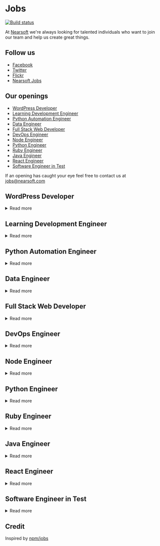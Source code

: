 # Jobs

[![Build status](https://img.shields.io/travis/Nearsoft/jobs.svg)](https://travis-ci.org/Nearsoft/jobs)

At [Nearsoft](https://nearsoft.com) we're always looking for talented individuals who want to join our team and help us create great things.

## Follow us

* [Facebook](https://www.facebook.com/NearsoftInc)
* [Twitter](https://twitter.com/nearsoft)
* [Flickr](https://www.flickr.com/photos/nearsoft)
* [Nearsoft Jobs](http://nearsoftjobs.com)

## Our openings

<!-- yaspeller ignore:start -->

* [WordPress Developer](#wordpress-developer)
* [Learning Development Engineer](#learning-development-engineer)
* [Python Automation Engineer](#python-automation-engineer)
* [Data Engineer](#data-engineer)
* [Full Stack Web Developer](#full-stack-web-developer)
* [DevOps Engineer](#devops-engineer)
* [Node Engineer](#node-engineer)
* [Python Engineer](#python-engineer)
* [Ruby Engineer](#ruby-engineer)
* [Java Engineer](#java-engineer)
* [React Engineer](#react-engineer)
* [Software Engineer in Test](#software-engineer-in-test)


<!-- yaspeller ignore:end -->

If an opening has caught your eye feel free to contact us at jobs@nearsoft.com



## WordPress Developer

<details><summary>Read more</summary>
  
We are seeking a candidate with experience in JavaScript, CSS and responsive UI.
The ideal WordPress candidate would have hands-on experience with the WordPress REST API and Advanced Custom Fields (ACF).
  
 </details>
    
    
## Learning Development Engineer 

<details><summary>Read more</summary>
  
### Your responsibilities:

* Research, write, update and create scalable resources, help articles and guides related to online teaching and learning
Analyze data related to pedagogical L&D needs and support services
* Create training programs for face to face and online Teaching and Learning workshops
* Support impact evaluation and measurement processes for L&D
* Build up dev teams from the academy. Work with a client for a couple of months, and then leave a functional team 
* You’ll support us on the development of our junior developers to make progress each week and help them excel in their role and be on the way to become senior developers

### Your skills:

* 5+ years experience building software using multiple tech stacks
* A Passion for education or mentoring
* Proven research skills, excellent analytical skills
* Superior writing skills
* Ability to work independently and deliver results with clear deadlines
* Quick to learn new technologies, methods and work styles
* Shows Interest in learning more about teaching and learning online
* Background in online learning is an advantage

  </details>
 
    
## Python Automation Engineer 

<details><summary>Read more</summary>
  
  * 3-5 years experience in Software Quality with strong demonstrable automation skills in Selenium, Python, PHP or a scripting language used for test regression
* Ability to not only automation but manually test and apply manual tests to regression scripts quickly and seamlessly to sprint tasks
* Junior/Mid-level Agile experience working with onsite and offsite teams within an Agile Development Life Cycle
* Experience leading a small, agile quality team across multiple teams and sprints
* Believe in working with other SCRUM teams and context switching when the team and business needs call for the help.

</details>


## Data Engineer 

<details><summary>Read more</summary>

We looking for a Data Engineer experienced in Python, AWS and Data Integration technologies. 
The CTI Data Engineering team is responsible for designing and developing the Enterprise Data Platform including a Serverless Data Lake and Data Warehouse, core application pipelines, reporting solutions, machine learning and predictive analytics. If you are a critical thinker with a solid track record of developing data solutions and solving complex problems, we want you to join our team! You will play a vital role in designing and developing our next generation datapipelines and data platform. Join the team and prototype new internal and external data product ideas and concepts!

### Responsibilities

* Build and maintain multiple data pipelines to ingest new data sources (APIs, Files, Streaming, Databases, Email, etc.) and support products used by both external users and internal teams
* Optimize infrastructure and pipelines by building DataOps tools to evaluate and automatically monitor data quality, auto-scale serverless infrastructure, and develop data driven pipelines
* Work with our data science and product management teams to design, rapidly prototype, and productize new internal and external data product ideas and capabilities
* Work with the data engineering team to migrate and enhance our existing Pentaho-based ETL pipeline to a new Python-based system and develop a serverlesscloud data lake to augment our existing Snowflake Data Warehouse
* Conquer complex problems by finding new ways to solve with simple, efficient approaches with focus on reliability, scalability, quality and cost of our platforms
* Build processes supporting data transformation, data structures metadata, and workload management
* Collaborate with the team to perform root cause analysis and audit internal and external data and processes to help answer specific business questions

### REQUIREMENTS

* 5+ years of professional data engineering experience
* Strong SQL and Python skills including knowledge of Python libraries / frameworks
* Comfortable working directly with data analytics to bridge business requirements with data engineering
* Experience with AWS tools including EMR/Athena, S3, Kinesis, API Gateway, LAMBDA, Athena, etc.
* Excellent troubleshooting and problem-solving skills
* Experience with workflow management tools (Airflow, Oozie, Azkaban, Luigi, etc.)
* Ability to operate in an agile, entrepreneurial start-up environment, and prioritize
* Excellent communication and teamwork, and a passion to learn
* Experience with Data Integration Technologies (Pentaho, Talend, Informatica, Glue, etc.)
* Experience with Snowflake, Redshift or other MPP databases is a plus
* Familiarity with distributed computing platforms (e.g. Hadoop, Spark, Storm)

</details>


## Full Stack Web Developer

<details><summary>Read more</summary>

The right individual for this role will be a passionate, motivated, and energetic developer who takes initiative, enjoys finding solutions to a varying number of challenges, and takes pride in their work.

### Essential Duties:

* Write code for both front-end and back-end that is reusable, maintainable and extensible.
* Develop intuitive, user-friendly, visually appealing front-end interfaces
* Implement server side logic to integrate with client side elements
* Optimize applications for security, performance, speed and operation on various devices
* Collaborate with other team members
* Design, implement, and maintain data storage solutions while ensuring data integrity and security
* Maintain existing web applications and fix bugs

### Other Duties: 

* Handle multiple tasks simultaneously.
* Participate in proactive team efforts to achieve departmental and company goals.  
* Comply with all safety policies, practices and procedures.
* Report any potential or actual violations of such policies, practices and procedures to Supervisor. 
* Perform other duties as assigned by Management.

### Technical Requirements:

* Proficient understanding and experience with building both front-end and back-end using ASP.Net Core and React and Redux JS
* Experience building Enterprise web applications with extensive exposure to SDLC processes including architecture, design, coding, testing, deployment and support
* Experience to SQL server 2016, creating queries, stored procedures, Views, and database functions
* Develop and implement projects in with MS development stack using SOAP, JSON, C#.Net, ASP.Net Core, ADO.Net, Web API, Entity Framework
* Experience with Javascript, HTML 5, CSS3, Node.Js, Webpack, Babel.
* Experience with Azure DevOps and continuous integration

### Knowledge, Skills, Abilities and Experience:

* 5+ years of database work in MS SQL
* 5+ years of programming in C# 
* 4+ years of ASP.NET and modern front end framework.
* 5+ years Object Oriented design concepts 
* Enjoy a smaller environment, and be able to work under deadline. 
* Strong interpersonal skills, mature judgment to interact effectively with a broad spectrum of people, both individually and in groups.
* Mortgage & Encompass Background is a Plus (Optional)
* Azure Ad OIDC and Azure SQL is a Plus

</details>

## DevOps Engineer

<details><summary>Read more</summary>

### Requirements

* Enterprise public cloud experience such as AWS, Google, MS Azure, etc.
* Experience writing automation scripts such as Python, Bash, Ruby, Powershell etc.
* Experience working with and coding automated configuration and infrastructure deployment management tools such as Puppet, Chef, Salt, Ansible etc.
* Experience implementing systems and application performance monitoring tools (AppDynamics, New Relic, Sensu, Zenoss, Nagios, etc.); Emphasis on developing custom systems and application monitors
* Hands-on experience with operating system administration and tuning including Linux/Unix and/or Microsoft Operating Systems is required
* Hands-on experience implementing centralized log aggregation and search frameworks such as Splunk, ELK, etc.
* Experience with source control management and how they are used in delivery (Git/TFS/CVS) and conforming to Development organization's SDLC standards
* Strong technical and troubleshooting skills to evaluate, recommend and support new technology as it relates to Web-based applications
* Comfort with facilitating collaboration, open communication and reaching across functional borders
* Prior deployment experience working with software development life-cycle and methodology are strongly desired
* Must be a self-starter and motivated to work with people to get the task accomplished, sometimes with minimal supervision
* High level of customer responsiveness, excellent documentation and communication skills and attention to detail

### Preferences

* Minimum 2 years experience configuration and maintaining network and system security: firewalls (including WAF), security logs and audits, proxies, DMZ
* Minimum 2 years experience with networking principles: routing, naming services, port-mapping, protocols, network address translation, DHCP, IP chaining, etc.
* Experience installing, configuring, and tuning application messaging technologies such as ActiveMQ, JMS, RabbitMQ etc.
* Experience with Software Development tracking and collaboration tools (Atlassian Suite etc.)
* Experience with basic database administration: installation, emergency recovery, creating accounts, tuning SQL queries, indexing

</details>


## Node Engineer

<details><summary>Read more</summary>

We are looking for a Software Engineer with experience in delivering Ad tech, Mar tech, and editorial content solutions. As a Software Engineer on the engineering team, you will be working with the engineering, product, data, and analytics teams to design and build modern performance-based marketing systems natively in the cloud.

### Responsibilities

* Collaborate with product; tech teams to design, document and develop solutions
* Deliver quality software on time and to spec
* Participate in peer review process
* Collaborate optimize our tools and process with collaboration

### Requirements

* Command of NodeJS, PHP, Python and comfort working in other languages
* Working knowledge of docker and or other containerization services
* Solid understanding of SQL fundamentals
* Comfortable writing unit tests
* Excellent written and verbal communication skills with an emphasis on collaboration

### Nice to have

* Symfony Framework
* AWS
* Terraform and or CloudFormation
* React.js

</details>


## Python Engineer

<details><summary>Read more</summary>


We are looking for a great communicator and outstanding team player!

* 5+ years developing complex software in multiple languages
* 3 + years using Python and/or JavaScript or proven experience learning new languages incredibly quickly
* C.S./CIS/Systems Mentality
* A deep understanding about request life cycles, system architecture, and user behavior
* Strong understanding of software design fundamentals
* MySQL/PostgreSQL/RDBMS experience. (Just using ORMs doesn't count)
* Someone fun, interesting, and likes to build and hack. Not just software!
* Nice to haves: React.js, Django, NoSQL, Mobile Development or DevOps Experience

</details>


## Ruby Engineer

<details><summary>Read more</summary>



We are looking for an individual who has a deep knowledge of the Ruby on Rails and JavaScript frameworks, has developed scalable Back End services and an agile approach to problem solving.

### You have

* 2+ Years of Ruby on Rails Development and 2+ years developing software in a commercial environment
* Solid experience in building high-performance, reliable and scalable services
* Experience with Ajax based user interfaces
* Experience with our current technology stack is a bonus: Ruby on Rails, React, Git, PostgreSQL
* Shipping/transportation industry experience is a bonus

In addition we want the usual skill set: efficient, organized and follows through on commitments.
You’re intelligent, have great analytical skills and pay attention to detail.
In addition, you’re calm under pressure, have a great work ethic and communicate well.

</details>


## Java Engineer

<details><summary>Read more</summary>



### Required

* Java Core
* JavaEE
* Spring and Spring Boot
* Microservices
* T-SQL and Stored Procedures
* RabbitMQ
* Web Services REST
* JSP
* JavaScript

### Nice to have

* Thrift
* Kafka
* AWS
* Spring Cloud
* Docker
* TypeScript / AngularJS

</details>


## React Engineer

<details><summary>Read more</summary>


### Required Skills

* 5+ years of Software development experience
* 2+ years of React.js development
* Strong experience with modern and vanilla JavaScript techniques including React.js, Redux, and ES6/ES7 features
* Familiarity connecting to Microservices, REST APIs, GraphQL APIs, and other database-driven web applications
* Experience with third-party libraries and APIs
* Modern web security methodologies & familiarity with both relational databases and non-relational databases (NoSQL, Elastic Search, Time Based DB)
* Asynchronous programming including Promises, async/await, and ES7 generators, along with state management using Redux and observables

### Preferred skills & Experience

* Server-side development (Node.js), Docker experience a plus
* Comfort with modern git and GitHub workflows
* Familiar with command line tools with Bash/ZSH (Linux or macOS)

</details>


## Software Engineer in Test

<details><summary>Read more</summary>


The QA Automation Engineer will be a member of QA team that is responsible for creating reusable test software aimed to improve functional test coverage, schedule efficiency and reduce manual test dependency.
The person filling this position will be recognized as a key individual contributor with technical focus on providing QA automation solutions and functional QA support.
Solid software engineering background and previous test automation experience is must.
QA Automation Engineer will work with our Software Quality Assurance & Development teams to design, develop and run system test solutions.

### Key responsibilities

* API, Functional and GUI test automation using open source QA automation framework as Selenium
* Run, maintain and extend automated test coverage using Selenium
* Maintain test suite, specifications, reports etc using test management tools like TestLink, QaTraq, TargetProcess or XStudio
* Define and track quality assurance metrics such as defect densities and open defect counts
* Communicate information effectively cross-functionally
* Provide QA support to internal customers as necessary
* Collaborate with our Engineering teams on best practices, process changes and standards as part of continuous process improvement

### About you

* Minimum 4 years of hands on experience in QA automation for unit, TestNG, functional, Web UI and performance testing for complex client server or high volume web applications
* 2 years coding experience in Java as a developer or test developer. Working knowledge of JSP, Servlets, Spring, MVC and Java enterprise applications
* Minimum 2 years of hands on experience with Selenium
* 2 years of experience in at least one of the API/Unit test automation frameworks. viz. JUnit, TestNG, HttpUnit, HtmlUnit, Mocking frameworks - EasyMock or JMockit
* 2 years of experience in one of the test and Project management tools like - TargetProcess, TestLink, STAF, QaTraq
* Proficient in QA methodologies, and various stages of software quality assurance including black-box/white-box/gray-box, configuration, performance testing, requirements analysis, test planning, reporting/control and root cause analysis
* Test automation development experience, both functional automation and performance automation, using open source tools or Java-based home-grown tools is strongly preferred
* Must have implemented maintainable automation frameworks and test suites using Selenium
* Good understanding of SQL, HTML, CSS, JavaScript, Spring, Hibernate, XML, HTTP, Shell scripting, debugging tools like Firebug, Charles, Internet Explorer Developer tools and code profiling tools like JProfiler
* Experienced in using various bug tracking, source control and build release tools, like JIRA, SVN, Git, Ant, Hudson, Jenkins, TargetProcess, etc.
* Organized and process oriented individual with ability to maintain excellent process/testing/build release documentation and reports
* Previous experience with Hudson/Jenkins is preferred but not required
* Ability to adapt and willingness to learn new technology or techniques

</details>


## Credit

Inspired by [npm/jobs](https://github.com/npm/jobs)

